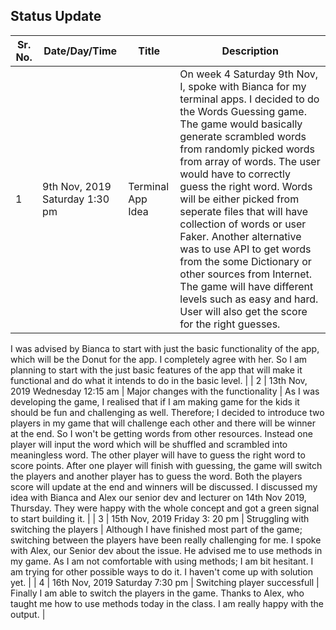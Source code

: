 ## **Status Update**

| Sr. No. | Date/Day/Time                     | Title                                 | Description                                                                                                                                                                                                                                                                                                                                                                           |
|---------|-----------------------------------|---------------------------------------|----------------------------------------------------------------------------------------------------------------------------------------------------------------------------------------------------------------------------------------------------------------------------------------------------------------------------------------------------------------------------------------------------------------------------------------------------------------------------------------------------------------------------------------------------------------------------------------------------------------------------------------------------------------------------------------------------------------------------------------------------------------------------------------------------------------------------------------------------------------------------------------------------------------------------------------------------|
| 1       | 9th Nov, 2019 Saturday 1:30 pm    | Terminal App Idea                     | On week 4 Saturday 9th Nov, I, spoke with Bianca for my terminal apps. I decided to do the Words Guessing game.  The game would basically generate scrambled words from randomly picked words from array of words. The  user would have to correctly guess the right word. Words will be either picked from seperate files that will have collection  of words or user Faker. Another alternative was to use API to get words from the some Dictionary or other sources from  Internet. The game will have different levels such as easy and hard. User will also get the score for the right guesses.

 I was advised by Bianca to start with just the basic functionality of the app,  which will be the Donut for the app. I completely agree with her. So I am planning to start with the just basic features of the app that  will make it functional and do what it intends to do in the basic level. |
| 2       | 13th Nov, 2019 Wednesday 12:15 am | Major changes with the functionality   | As I was developing the game, I realised that if I am making game for the kids it should be fun and challenging as well. Therefore; I decided to introduce two players in my game that will challenge each other and there will be winner at the end. So  I won't be getting words from other resources. Instead one player will input the word which will be shuffled and scrambled into meaningless word. The other player will have to guess the right word to score points. After one player will finish with guessing,  the game will switch the players and another player has to guess the word. Both the players score will update at the end and winners will be discussed.  I discussed my idea with Bianca and Alex our senior dev and lecturer on 14th Nov 2019, Thursday. They were happy with the whole concept and got a green signal to start building it.                                                                         |
| 3       | 15th Nov, 2019 Friday 3: 20 pm    | Struggling with switching the players | Although I have finished most part of the game; switching between the players have been really challenging for me. I spoke with Alex, our Senior dev about the issue. He advised me to use methods in my game. As I am not comfortable with using methods; I am bit hesitant. I am trying for other possible ways to do it. I haven't come up with solution yet.                                                                                                                                                                                                                                                                                                                                                                                                                                                                                                                                                                                   |
| 4       | 16th Nov, 2019  Saturday 7:30 pm  | Switching player successfull          | Finally I am able to switch the players in the game.  Thanks to Alex, who taught me how to use methods today in the class. I am  really happy with the output.                                                                                                                                                                                                                                                                                                                                                                                                                                                                                                                                                                                                                                                                                                                                                                                     |